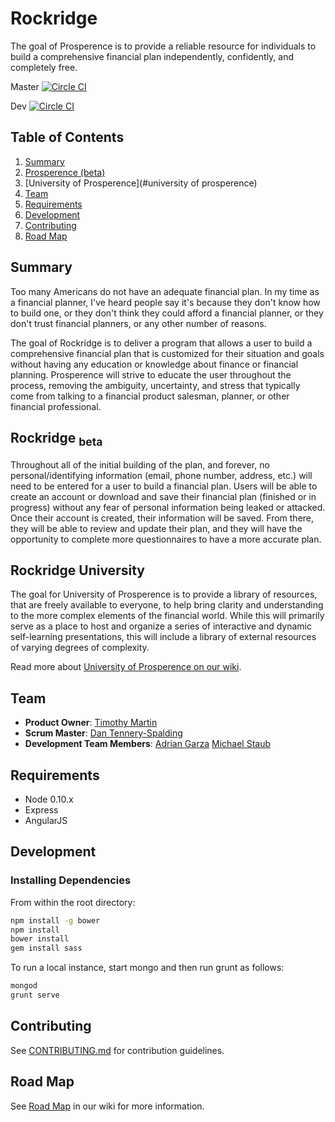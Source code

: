 # Rockridge
The goal of Prosperence is to provide a reliable resource for individuals to build a comprehensive financial plan independently, confidently, and completely free.

Master [![Circle CI](https://circleci.com/gh/Immortal-Thunder/rockridge/tree/master.svg?style=svg)](https://circleci.com/gh/Immortal-Thunder/rockridge/1)

Dev [![Circle CI](https://circleci.com/gh/Immortal-Thunder/rockridge/tree/dev.svg?style=svg)](https://circleci.com/gh/Immortal-Thunder/rockridge/2)

## Table of Contents
1. [Summary](#summary)
1. [Prosperence (beta)](#prosperence-beta)
1. [University of Prosperence](#university of prosperence)
1. [Team](#team)
1. [Requirements](#requirements)
1. [Development](#development)
1. [Contributing](#contributing)
1. [Road Map](#road-map)

## Summary
Too many Americans do not have an adequate financial plan. In my time as a financial planner, I've heard people say it's because they don't know how to build one, or they don't think they could afford a financial planner, or they don't trust financial planners, or any other number of reasons.

The goal of Rockridge is to deliver a program that allows a user to build a comprehensive financial plan that is customized for their situation and goals without having any education or knowledge about finance or financial planning. Prosperence will strive to educate the user throughout the process, removing the ambiguity, uncertainty, and stress that typically come from talking to a financial product salesman, planner, or other financial professional.

## Rockridge <sub>beta</sub>
Throughout all of the initial building of the plan, and forever, no personal/identifying information (email, phone number, address, etc.) will need to be entered for a user to build a financial plan. Users will be able to create an account or download and save their financial plan (finished or in progress) without any fear of personal information being leaked or attacked. Once their account is created, their information will be saved. From there, they will be able to review and update their plan, and they will have the opportunity to complete more questionnaires to have a more accurate plan.

## Rockridge University
The goal for University of Prosperence is to provide a library of resources, that are freely available to everyone, to help bring clarity and understanding to the more complex elements of the financial world. While this will primarily serve as a place to host and organize a series of interactive and dynamic self-learning presentations, this will include a library of external resources of varying degrees of complexity.

Read more about [University of Prosperence on our wiki](https://github.com/prosperence/prosperence/wiki/University-of-Prosperence).

## Team
  - __Product Owner__: [Timothy Martin](https://github.com/tmartin1)
  - __Scrum Master__: [Dan Tennery-Spalding](https://github.com/teachrdan)
  - __Development Team Members__: [Adrian Garza](https://github.com/agarza333) [Michael Staub](https://github.com/mikestaub)

## Requirements
- Node 0.10.x
- Express
- AngularJS

## Development
### Installing Dependencies
From within the root directory:

```sh
npm install -g bower
npm install
bower install
gem install sass
```

To run a local instance, start mongo and then run grunt as follows:

```sh
mongod
grunt serve
```

## Contributing
See [CONTRIBUTING.md](CONTRIBUTING.md) for contribution guidelines.

## Road Map
See [Road Map](https://github.com/Immortal-Thunder/rockridge/wiki/Road-Map) in our wiki for more information.
